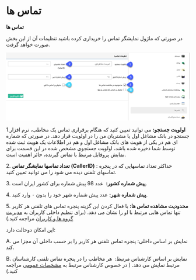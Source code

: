 # تماس ها    

**تماس ها**

در صورتی که ماژول نمایشگر تماس را خریداری کرده باشید تنظیمات آن از این بخش صورت خواهد گرفت.

![](Calls/calles.png)

1.**اولویت جستجو:** می توانید تعیین کنید که هنگام برقراری تماس یک مخاطب، نرم افزار جستجو در بانک مشاغل اول یا مشتریان من را در اولویت قرار دهد. در صورتی که شماره ای هم در یکی از هویت های بانک مشاغل اول و هم در اطلاعات یک هویت ثبت شده توسط شما ذخیره شده باشد، اولویت جستجوی مشخص شده در این قسمت برای نمایش پروفایل مرتبط با تماس گیرنده، حائز اهمیت است.

2\. **تعداد تماسها نمایشگر تماس (CallerID)** : حداکثر تعداد تماسهایی که در پنجره تماسهای تلفنی دیده می شود را می توانید تعیین کنید.

3\. **پیش شماره کشور:**  عدد 98 پبش شماره برای کشور ایران است.

4\. **پیش شماره شهر:** عدد پیش شماره شهر خود را بدون ۰ وارد کنید.

5\. **محدودیت مشاهده تماس ها:** با فعال کردن این گزینه پنجره تماس های تلفنی هر کاربر تنها تماس هایی مرتبط با او را نشان می دهد. (برای تنظیم داخلی کاربران به [مدیریت گروه ها و کاربران](../GroupsManagementAndUsers.md) مراجعه کنید.)

این امکان دوحالت دارد:

A. نمایش بر اساس داخلی: پنجره تماس تلفنی هر کاربر را بر حسب داخلی آن مجزا می کند.

B. نمایش بر اساس کارشناس مرتبط:  هر مخاطب را در پنجره تماس تلفنی کارشناسان مرتبط نمایش می دهد. ( در خصوص کارشناس مرتبط به [مشخصات عمومی](../../PayamGostarSyncBank/JobsForFirst/GeneralSpecification.md) مراجعه کنید.)